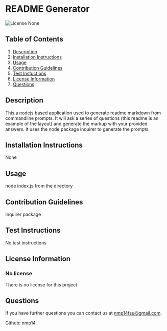 # README Generator

![License None](https://img.shields.io/badge/Liscense-None-yellowgreen)

## Table of Contents
1. [Description](#description)
2. [Installation Instructions](#installation-instructions)
3. [Usage](#usage)
4. [Contribution Guidelines](#contribution-guidelines)
5. [Test Instuctions](#test-instructions)
6. [License Information](#license-information)
7. [Questions](#questions)

## Description
This a nodejs based application used to generate readme markdown from commandline prompts. It will ask a series of questions (this readme is an example of the layout) and generate the markup with your provided answers. It uses the node package inquirer to generate the prompts.

## Installation Instructions
None

## Usage
node index.js from the directory

## Contribution Guidelines
Inquirer package

## Test Instructions
No test instructions

## License Information
### No license

There is no license for this project

## Questions
If you have further questions you can contact us at nmp14fsu@gmail.com.

Github: nmp14
